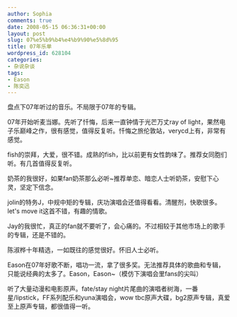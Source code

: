 ```yaml
---
author: Sophia
comments: true
date: 2008-05-15 06:36:31+00:00
layout: post
slug: 07%e5%b9%b4%e4%b9%90%e5%8d%95
title: 07年乐单
wordpress_id: 628104
categories:
- 杂说杂谈
tags:
- Eason
- 陈奕迅
---
```


盘点下07年听过的音乐。不局限于07年的专辑。

07年开始听麦当娜。先听了忏悔，后来一直钟情于光芒万丈ray of light，果然电子乐巅峰之作，很有感觉，值得反复听。忏悔之旅伦敦站，verycd上有，非常有感觉。

fish的崇拜，大爱，很不错。成熟的fish，比以前更有女性韵味了。推荐女同胞们听。有几首值得反复听。

奶茶的我很好，如果fan奶茶那么必听~推荐单恋、暗恋人士听奶茶，安慰下心灵，坚定下信念。

jolin的特务J，中规中矩的专辑，庆功演唱会还值得看看。清醒剂，快歌很多。let's move it这首不错，有趣的情歌。

Jay的我很忙，真正的fan就不要听了，会心痛的。不过相较于其他市场上的歌手的专辑，还是不错的。

陈淑桦十年精选，一如既往的感觉很好。怀旧人士必听。

Eason在07年好歌不断，唱功一流，拿了很多奖。无法推荐具体的歌曲和专辑，只能说经典的太多了。Eason，Eason~（模仿下演唱会里fans的尖叫）

听了大量动漫和电影原声。fate/stay night片尾曲的演唱者树海，一番星/lipstick，FF系列配乐和yuna演唱会，wow tbc原声大碟，bg2原声专辑，真爱至上原声专辑，都很值得一听。
